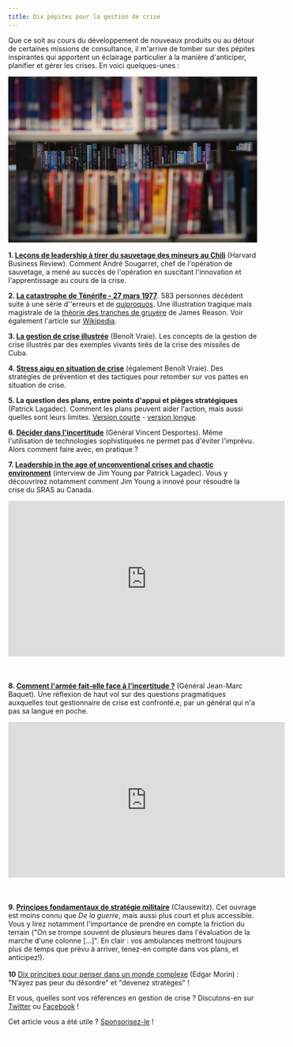 ```yaml
---
title: Dix pépites pour la gestion de crise
---
```

Que ce soit au cours du développement de nouveaux produits ou au détour de certaines missions de consultance, il m'arrive de tomber sur des pépites inspirantes qui apportent un éclairage particulier à la manière d'anticiper, planifier et gérer les crises. En voici quelques-unes :

<img src='../images/paul-schafer-787418-unsplash.jpg'>



**1. [Leçons de leadership à tirer du sauvetage des mineurs au Chili](https://www.hbrfrance.fr/content/uploads/2016/07/HBR16016_MONDE.pdf)** (Harvard Business Review). Comment André Sougarret, chef de l'opération de sauvetage, a mené au succès de l'opération en suscitant l'innovation et l'apprentissage au cours de la crise.

**2. [La catastrophe de Ténérife - 27 mars 1977](https://www.1001crash.com/index-page-tenerife-lg-1.html)**. 583 personnes décèdent suite à une série d'\'erreurs et de [quiproquos](https://www.strategie-aims.com/events/conferences/9-xiveme-conference-de-l-aims/communications/668-une-theorie-du-quiproquo-pour-la-gestion-strategique-des-risques-le-cas-de-laccident-de-tenerife/download). Une illustration tragique mais magistrale de la [théorie des tranches de gruyère](https://fr.wikipedia.org/wiki/Gestion_de_la_s%C3%A9curit%C3%A9) de James Reason. Voir également l'article sur [Wikipedia](https://fr.wikipedia.org/wiki/Accident_a%C3%A9rien_de_Tenerife).

**3. [La gestion de crise illustrée](https://www.vapress.fr/shop/La-gestion-de-crise-illustree-les-lecons-de-la-crise-des-missiles-de-Cuba_p16.html)** (Benoît Vraie). Les concepts de la gestion de crise illustrés par des exemples vivants tirés de la crise des missiles de Cuba.

**4. [Stress aigu en situation de crise](https://www.deboecksuperieur.com/ouvrage/9782807307797-stress-aigu-en-situation-de-crise)** (également Benoît Vraie). Des stratégies de prévention et des tactiques pour retomber sur vos pattes en situation de crise.

**5. La question des plans, entre points d'appui et pièges stratégiques** (Patrick Lagadec). Comment les plans peuvent aider l'action, mais aussi quelles sont leurs limites. [Version courte](http://www.patricklagadec.net/fr/pdf/PS110_p25_Lagadec-p.pdf) - [version longue](https://hal.archives-ouvertes.fr/hal-00422147/document).
   
**6. [Décider dans l'incertitude](https://www.persee.fr/doc/polit_0032-342x_2005_num_70_1_1099_t1_0199_0000_4)** (Général Vincent Desportes). Même l'utilisation de technologies sophistiquées ne permet pas d'éviter l'imprévu. Alors comment faire avec, en pratique ?

**7.  [Leadership in the age of unconventional crises and chaotic environment](https://www.youtube.com/watch?v=zahOSxBGQEM)** (interview de Jim Young par Patrick Lagadec).  Vous y découvrirez notamment comment  Jim Young a innové pour résoudre la crise du SRAS au Canada.
<iframe width="560" height="315" src="https://www.youtube.com/embed/zahOSxBGQEM" frameborder="0" allow="accelerometer; autoplay; encrypted-media; gyroscope; picture-in-picture" allowfullscreen></iframe>

<br><br>
**8. [Comment l'armée fait-elle face à l'incertitude ?](https://youtu.be/Ewsk5fr0xe8)** (Général Jean-Marc Baquet). Une réflexion de haut vol sur des questions pragmatiques auxquelles tout gestionnaire de crise est confronté.e, par un général qui n'a pas sa langue en poche.

<iframe width="560" height="315" src="https://www.youtube.com/embed/Ewsk5fr0xe8" frameborder="0" allow="accelerometer; autoplay; encrypted-media; gyroscope; picture-in-picture" allowfullscreen></iframe>

<br><br>
**9. [Principes fondamentaux de stratégie militaire](https://www.librairiedialogues.fr/livre/211147-principes-fondamentaux-de-strategie-militaire-carl-von-clausewitz-mille-et-une-nuits)** (Clausewitz). Cet ouvrage est moins connu que *De la guerre*, mais aussi plus court et plus accessible. Vous y lirez notamment l'importance de prendre en compte la friction du terrain ("On se trompe souvent de plusieurs heures dans l'évaluation de la marche d'une colonne [...]". En clair : vos ambulances mettront toujours plus de temps que prévu à arriver, tenez-en compte dans vos plans, et anticipez!).
<br><br>
**10** [Dix principes pour penser dans un monde complexe](https://theconversation.com/dix-principes-pour-penser-dans-un-monde-complexe-107548) (Edgar Morin) : "N’ayez pas peur du désordre" et "devenez stratèges" !

Et vous, quelles sont vos références en gestion de crise ? Discutons-en sur [Twitter](https://twitter.com/mypoppy_eu) ou [Facebook](https://www.facebook.com/mypoppyeu/) !

Cet article vous a été utile ? <a href='https://paypal.me/ccloquet'>Sponsorisez-le</a> !

<iframe src="https://www.my-poppy.eu/cnt/cnt.php" width="1" height="1" frameBorder="0">


